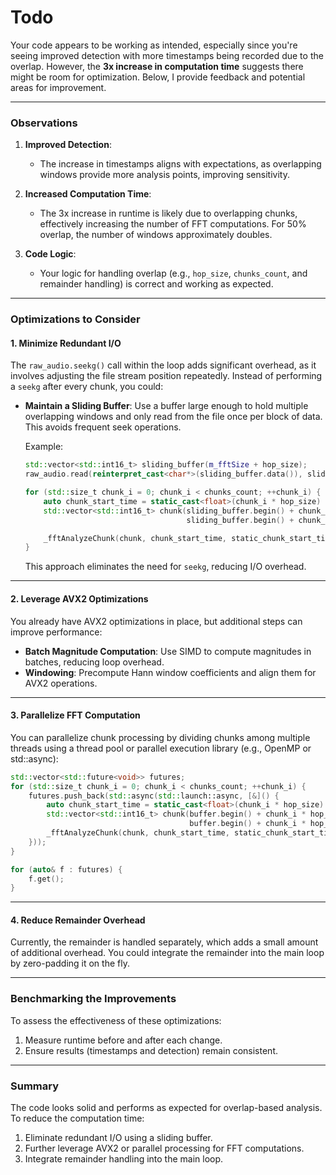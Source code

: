 # Todo

Your code appears to be working as intended, especially since you're seeing improved detection with more timestamps being recorded due to the overlap. However, the **3x increase in computation time** suggests there might be room for optimization. Below, I provide feedback and potential areas for improvement.

---

### Observations

1. **Improved Detection**:
   - The increase in timestamps aligns with expectations, as overlapping windows provide more analysis points, improving sensitivity.

2. **Increased Computation Time**:
   - The 3x increase in runtime is likely due to overlapping chunks, effectively increasing the number of FFT computations. For 50% overlap, the number of windows approximately doubles.

3. **Code Logic**:
   - Your logic for handling overlap (e.g., `hop_size`, `chunks_count`, and remainder handling) is correct and working as expected.

---

### Optimizations to Consider

#### 1. **Minimize Redundant I/O**
The `raw_audio.seekg()` call within the loop adds significant overhead, as it involves adjusting the file stream position repeatedly. Instead of performing a `seekg` after every chunk, you could:

- **Maintain a Sliding Buffer**:
   Use a buffer large enough to hold multiple overlapping windows and only read from the file once per block of data. This avoids frequent seek operations.

   Example:
   ```cpp
   std::vector<std::int16_t> sliding_buffer(m_fftSize + hop_size);
   raw_audio.read(reinterpret_cast<char*>(sliding_buffer.data()), sliding_buffer.size() * sizeof(std::int16_t));

   for (std::size_t chunk_i = 0; chunk_i < chunks_count; ++chunk_i) {
       auto chunk_start_time = static_cast<float>(chunk_i * hop_size) / SAMPLING_RATE;
       std::vector<std::int16_t> chunk(sliding_buffer.begin() + chunk_i * hop_size,
                                       sliding_buffer.begin() + chunk_i * hop_size + m_fftSize);

       _fftAnalyzeChunk(chunk, chunk_start_time, static_chunk_start_times);
   }
   ```

   This approach eliminates the need for `seekg`, reducing I/O overhead.

---

#### 2. **Leverage AVX2 Optimizations**
You already have AVX2 optimizations in place, but additional steps can improve performance:
- **Batch Magnitude Computation**:
   Use SIMD to compute magnitudes in batches, reducing loop overhead.
- **Windowing**:
   Precompute Hann window coefficients and align them for AVX2 operations.

---

#### 3. **Parallelize FFT Computation**
You can parallelize chunk processing by dividing chunks among multiple threads using a thread pool or parallel execution library (e.g., OpenMP or std::async):

```cpp
std::vector<std::future<void>> futures;
for (std::size_t chunk_i = 0; chunk_i < chunks_count; ++chunk_i) {
    futures.push_back(std::async(std::launch::async, [&]() {
        auto chunk_start_time = static_cast<float>(chunk_i * hop_size) / SAMPLING_RATE;
        std::vector<std::int16_t> chunk(buffer.begin() + chunk_i * hop_size,
                                        buffer.begin() + chunk_i * hop_size + m_fftSize);
        _fftAnalyzeChunk(chunk, chunk_start_time, static_chunk_start_times);
    }));
}

for (auto& f : futures) {
    f.get();
}
```

---

#### 4. **Reduce Remainder Overhead**
Currently, the remainder is handled separately, which adds a small amount of additional overhead. You could integrate the remainder into the main loop by zero-padding it on the fly.

---

### Benchmarking the Improvements
To assess the effectiveness of these optimizations:
1. Measure runtime before and after each change.
2. Ensure results (timestamps and detection) remain consistent.

---

### Summary
The code looks solid and performs as expected for overlap-based analysis. To reduce the computation time:
1. Eliminate redundant I/O using a sliding buffer.
2. Further leverage AVX2 or parallel processing for FFT computations.
3. Integrate remainder handling into the main loop.
